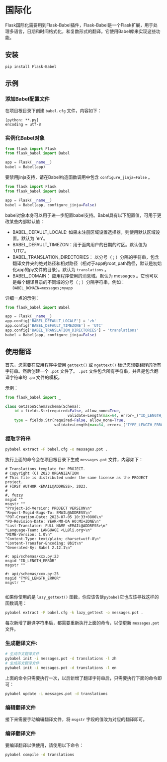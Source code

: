 # 国际化

Flask国际化需要用到Flask-Babel插件，Flask-Babel是一个Flask扩展，用于处理多语言，日期和时间格式化，和复数形式的翻译。它使用Babel库来实现这些功能。

## 安装

```bash
pip install Flask-Babel
```

## 示例

### 添加Babel配置文件
在项目根目录下创建 `babel.cfg` 文件，内容如下：
```text
[python: **.py]
encoding = utf-8
```

### 实例化Babel对象
```python
from flask import Flask
from flask_babel import Babel

app = Flask(__name__)
babel = Babel(app)
```
要禁用jinja支持，请在Babel构造函数调用中包含 `configure_jinja=False` 。
```python
from flask import Flask
from flask_babel import Babel

app = Flask(__name__)
babel = Babel(app, configure_jinja=False)

```
babel对象本身可以用于进一步配置babel支持。Babel具有以下配置值，可用于更改某些内部默认值：

- BABEL_DEFAULT_LOCALE: 如果未注册区域设置选择器，则使用默认区域设置。默认为 'en'。
- BABEL_DEFAULT_TIMEZON：用于面向用户的日期的时区。默认值为 'UTC'。
- BABEL_TRANSLATION_DIRECTORIES： 以分号（ ; ）分隔的字符串，包含翻译文件夹的绝对路径和相对路径（相对于app的root_path路径，默认是初始化app的py文件的目录）。默认为 `translations` 。
- BABEL_DOMAIN： 应用程序使用的消息域。默认为 messages 。它也可以是每个翻译目录的不同域的分号（ ; ）分隔字符串，例如： `BABEL_DOMAIN=messages;myapp`

详细一点的示例：
```python
from flask_babel import Babel

app = Flask(__name__)
app.config['BABEL_DEFAULT_LOCALE'] = 'zh'
app.config['BABEL_DEFAULT_TIMEZONE'] = 'UTC'
app.config['BABEL_TRANSLATION_DIRECTORIES'] = 'translations'
babel = Babel(app, configure_jinja=False)

```

## 使用翻译

首先，您需要在应用程序中使用 `gettext()` 或 `ngettext()` 标记您想要翻译的所有字符串。然后创建一个 `.pot` 文件了。 `.pot` 文件包含所有字符串，并且是包含翻译字符串的 `.po` 文件的模板。

示例：
```python
from flask_babel import _

class GetJsonSchemaSchema(Schema):
    id = fields.Str(required=False, allow_none=True,
                            validate=Length(max=64, error=_("ID_LENGTH_ERROR")))
    type = fields.Str(required=False, allow_none=True,
                      validate=Length(max=64, error=_("TYPE_LENGTH_ERROR")))

```

### 提取字符串

```bash
pybabel extract -F babel.cfg -o messages.pot .
```

执行上面的命令会在项目根目录下生成 `messages.pot` 文件，内容如下：
```text
# Translations template for PROJECT.
# Copyright (C) 2023 ORGANIZATION
# This file is distributed under the same license as the PROJECT project.
# FIRST AUTHOR <EMAIL@ADDRESS>, 2023.
#
#, fuzzy
msgid ""
msgstr ""
"Project-Id-Version: PROJECT VERSION\n"
"Report-Msgid-Bugs-To: EMAIL@ADDRESS\n"
"POT-Creation-Date: 2023-07-05 10:33+0800\n"
"PO-Revision-Date: YEAR-MO-DA HO:MI+ZONE\n"
"Last-Translator: FULL NAME <EMAIL@ADDRESS>\n"
"Language-Team: LANGUAGE <LL@li.org>\n"
"MIME-Version: 1.0\n"
"Content-Type: text/plain; charset=utf-8\n"
"Content-Transfer-Encoding: 8bit\n"
"Generated-By: Babel 2.12.1\n"

#: api/schemas/xxx.py:23
msgid "ID_LENGTH_ERROR"
msgstr ""

#: api/schemas/xxx.py:25
msgid "TYPE_LENGTH_ERROR"
msgstr ""


```

如果你使用的是 `lazy_gettext()` 函数，你应该告诉`pybabel`它也应该寻找这样的函数调用：
```bash
pybabel extract -F babel.cfg -k lazy_gettext -o messages.pot .
```
每次新增了翻译字符串后，都需要重新执行上面的命令，以便更新 `messages.pot` 文件。

### 生成翻译文件:

```bash
# 生成中文翻译文件
pybabel init -i messages.pot -d translations -l zh
# 生成英文翻译文件
pybabel init -i messages.pot -d translations -l en
```
上面的命令只需要执行一次，以后新增了翻译字符串后，只需要执行下面的命令即可：
```bash
pybabel update -i messages.pot -d translations
```

### 编辑翻译文件
接下来需要手动编辑翻译文件，将 `msgstr` 字段的值改为对应的翻译即可。

### 编译翻译文件
要编译翻译以供使用，请使用以下命令：
```bash
pybabel compile -d translations
```
